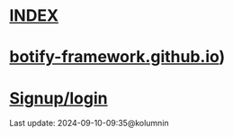 # [INDEX](https://kolumnin.github.io/botify.github.io/)

# [botify-framework.github.io](https://kolumnin.github.io/botify.github.io/botify-framework.github))

# [Signup/login](https://botifyai-f0e70.firebaseapp.com/)

Last update: 2024-09-10-09:35@kolumnin
